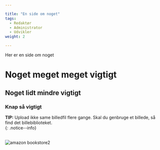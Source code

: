 ```yaml
---

title: "En side om noget"  
tags:
  - Redaktør
  - Administrator
  - Udvikler
weight: 2

---
```


Her er en side om noget

# Noget meget meget vigtigt
## Noget lidt mindre vigtigt
### Knap så vigtigt

**TIP:** Upload ikke same billedfil flere gange. Skal du genbruge et billede, så find det billebiblioteket.  
{: .notice--info}  
 


![amazon bookstore2](https://user-images.githubusercontent.com/1641342/200555270-a97410dc-0172-4ed7-bbdb-5d36c5d57633.jpg)
